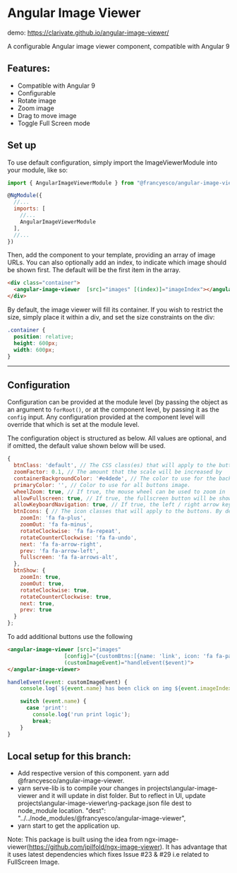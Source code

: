 
# Angular Image Viewer

demo: https://clarivate.github.io/angular-image-viewer/

A configurable Angular image viewer component, compatible with Angular 9

## Features:
 * Compatible with Angular 9
 * Configurable
 * Rotate image
 * Zoom image
 * Drag to move image
 * Toggle Full Screen mode


## Set up

To use default configuration, simply import the ImageViewerModule into your module, like so:

```javascript
import { AngularImageViewerModule } from "@francyesco/angular-image-viewer";

@NgModule({
  //...
  imports: [
    //...
    AngularImageViewerModule
  ],
  //...
})
```

Then, add the component to your template, providing an array of image URLs. You can also optionally add an index, to indicate which image should be shown first. The default will be the first item in the array.

```html
<div class="container">
  <angular-image-viewer  [src]="images" [(index)]="imageIndex"></angular-image-viewer>
</div>
```

By default, the image viewer will fill its container. If you wish to restrict the size, simply place it within a div, and set the size constraints on the div:

```css
.container {
  position: relative;
  height: 600px;
  width: 600px;
}
```

---

## Configuration

Configuration can be provided at the module level (by passing the object as an argument to `forRoot()`, or at the component level, by passing it as the `config` input. Any configuration provided at the component level will override that which is set at the module level.

The configuration object is structured as below. All values are optional, and if omitted, the default value shown below will be used.

```javascript
{
  btnClass: 'default', // The CSS class(es) that will apply to the buttons
  zoomFactor: 0.1, // The amount that the scale will be increased by
  containerBackgroundColor: '#e4dede', // The color to use for the background. This can provided in hex, or rgb(a).
  primaryColor: '', // Color to use for all buttons image.
  wheelZoom: true, // If true, the mouse wheel can be used to zoom in
  allowFullscreen: true, // If true, the fullscreen button will be shown, allowing the user to enter fullscreen mode
  allowKeyboardNavigation: true, // If true, the left / right arrow keys can be used for navigation
  btnIcons: { // The icon classes that will apply to the buttons. By default, font-awesome is used.
    zoomIn: 'fa fa-plus',
    zoomOut: 'fa fa-minus',
    rotateClockwise: 'fa fa-repeat',
    rotateCounterClockwise: 'fa fa-undo',
    next: 'fa fa-arrow-right',
    prev: 'fa fa-arrow-left',
    fullscreen: 'fa fa-arrows-alt',
  },
  btnShow: {
    zoomIn: true,
    zoomOut: true,
    rotateClockwise: true,
    rotateCounterClockwise: true,
    next: true,
    prev: true
  }
};
```

To add additional buttons use the following 

```html 
<angular-image-viewer [src]="images" 
                  [config]="{customBtns:[{name: 'link', icon: 'fa fa-paperclip'}]}"
                  (customImageEvent)="handleEvent($event)">
</angular-image-viewer>
```

```javascript
handleEvent(event: customImageEvent) {
    console.log(`${event.name} has been click on img ${event.imageIndex + 1}`);

    switch (event.name) {
      case 'print':
        console.log('run print logic');
        break;
    }
}
```

## Local setup for this branch:

* Add respective version of this component. yarn add @francyesco/angular-image-viewer.
* yarn serve-lib is to compile your changes in projects\angular-image-viewer and it will update in dist folder. But to reflect in UI, update projects\angular-image-viewer\ng-package.json file dest to node_module location. "dest": "../../node_modules/@francyesco/angular-image-viewer",
* yarn start to get the application up.


Note: This package is built using the idea from ngx-image-viewer(https://github.com/jpilfold/ngx-image-viewer). It has advantage that it uses latest dependencies which fixes Issue #23 & #29  i.e related to FullScreen Image. 


